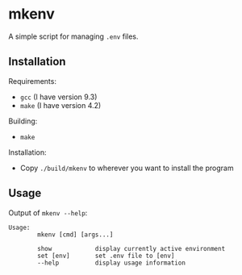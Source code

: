 # mkenv

A simple script for managing `.env` files.


## Installation

Requirements:

- `gcc` (I have version 9.3)
- `make` (I have version 4.2)

Building:

- `make`

Installation:

- Copy `./build/mkenv` to wherever you want to install the program


## Usage

Output of `mkenv --help`:

```
Usage:
        mkenv [cmd] [args...]

        show            display currently active environment
        set [env]       set .env file to [env]
        --help          display usage information
```

